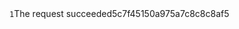 <?xml version="1.0" encoding="UTF-8" standalone="yes"?><response><code>1</code><message>The request succeeded</message><smsid>5c7f45150a975a7c8c8c8af5</smsid></response>